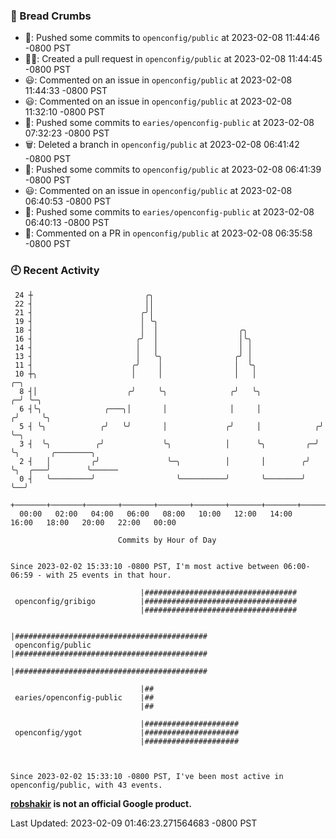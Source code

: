 ### 🍞 Bread Crumbs

 * 🚢: Pushed some commits to `openconfig/public` at 2023-02-08 11:44:46 -0800 PST
 * ✍🏼: Created a pull request in `openconfig/public` at 2023-02-08 11:44:45 -0800 PST
 * 😃: Commented on an issue in `openconfig/public` at 2023-02-08 11:44:33 -0800 PST
 * 😃: Commented on an issue in `openconfig/public` at 2023-02-08 11:32:10 -0800 PST
 * 🚢: Pushed some commits to `earies/openconfig-public` at 2023-02-08 07:32:23 -0800 PST
 * 🗑: Deleted a branch in `openconfig/public` at 2023-02-08 06:41:42 -0800 PST
 * 🚢: Pushed some commits to `openconfig/public` at 2023-02-08 06:41:39 -0800 PST
 * 😃: Commented on an issue in `openconfig/public` at 2023-02-08 06:40:53 -0800 PST
 * 🚢: Pushed some commits to `earies/openconfig-public` at 2023-02-08 06:40:13 -0800 PST
 * 💬: Commented on a PR in  `openconfig/public` at 2023-02-08 06:35:58 -0800 PST

### 🕘 Recent Activity
```
 24 ┼                         ╭╮
 22 ┤                         ││
 21 ┤                        ╭╯│
 19 ┤                        │ ╰╮
 18 ┤                        │  │                  ╭╮
 16 ┤                       ╭╯  │                  │╰╮
 14 ┤                       │   │                  │ │
 13 ┤                       │   ╰╮                ╭╯ │
 11 ┤                      ╭╯    │                │  ╰╮
 10 ┼╮                     │     │                │   │                 ╭─╮
  8 ┤│                    ╭╯     ╰╮              ╭╯   ╰╮              ╭─╯ ╰─╮
  6 ┤╰╮              ╭───╮│       │              │     │             ╭╯     ╰╮
  5 ┤ ╰╮            ╭╯   ╰╯       │             ╭╯     │            ╭╯       ╰─╮
  3 ┤  ╰╮          ╭╯             ╰╮            │      ╰╮         ╭─╯          ╰╮       ╭────────╮
  2 ┤   │         ╭╯               ╰─╮          │       │        ╭╯             ╰╮  ╭───╯        ╰──────
  0 ┤   ╰─────────╯                  ╰──────────╯       ╰────────╯               ╰──╯
    +───────+───────+───────+───────+───────+───────+───────+───────+───────+───────+───────+───────+────
  00:00   02:00   04:00   06:00   08:00   10:00   12:00   14:00   16:00   18:00   20:00   22:00   00:00   

						Commits by Hour of Day


Since 2023-02-02 15:33:10 -0800 PST, I'm most active between 06:00-06:59 - with 25 events in that hour.

```



```
                             |##################################
 openconfig/gribigo          |##################################
                             |##################################

                             |###########################################
 openconfig/public           |###########################################
                             |###########################################

                             |##
 earies/openconfig-public    |##
                             |##

                             |#####################
 openconfig/ygot             |#####################
                             |#####################



Since 2023-02-02 15:33:10 -0800 PST, I've been most active in openconfig/public, with 43 events.

```
**[robshakir](mailto:robjs@google.com) is not an official Google product.**  


Last Updated: 2023-02-09 01:46:23.271564683 -0800 PST
